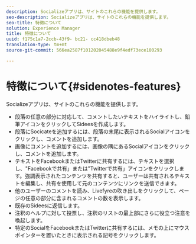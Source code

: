 ```yaml
---
description: Socializeアプリは、サイトのこれらの機能を提供します。
seo-description: Socializeアプリは、サイトのこれらの機能を提供します。
seo-title: 特徴について
solution: Experience Manager
title: 特徴について
uuid: f175c1a7-2ccb-43f9- bc21- cc418dbeb48
translation-type: tm+mt
source-git-commit: 566ea2587f101202045488e9f4edf73ece100293

---
```



# 特徴について{#sidenotes-features}

Socializeアプリは、サイトのこれらの機能を提供します。



* 段落の任意の部分に対応して、コメントしたいテキストをハイライトし、鉛筆アイコンをクリックしてSideesを作成します。
* 段落にSocicateを追加するには、段落の末尾に表示されるSocialアイコンをクリックし、コメントを追加します。
* 画像にコメントを追加するには、画像の隅にあるSocialアイコンをクリックし、コメントを追加します。
* テキストをFacebookまたはTwitterに共有するには、テキストを選択し、"Facebookで共有」または"Twitterで共有」アイコンをクリックします。強調表示されたコンテンツを共有すると、ユーザーは共有されるテキストを編集し、共有を使用して元のコンテンツにリンクを送信できます。
* 他のユーザーのコメントを読み、Livefyreの吹き出しをクリックして、ページの任意の部分に含まれるコメントの数を表示します。
* 既存のSideesに返信します。
* 注釈のヘルプに対して投票し、注釈のリストの最上部にさらに役立つ注意を喚起します。
* 特定のSocialをFacebookまたはTwitterに共有するには、メモの上にマウスポインターを置いたときに表示される記号をクリックします。

